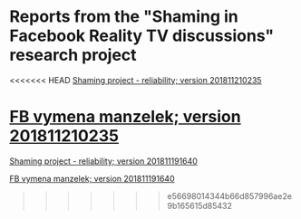 # Reports from the "Shaming in Facebook Reality TV discussions" research project 


<<<<<<< HEAD
[Shaming project - reliability; version 201811210235](intercoder_shaming.nb.html)

[FB vymena manzelek; version 201811210235](shaming_data_process.nb.html)
=======
[Shaming project - reliability; version 201811191640](intercoder_shaming.nb.html)

[FB vymena manzelek; version 201811191640](shaming_data_process.nb.html)
>>>>>>> e56698014344b66d857996ae2e9b165615d85432

